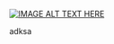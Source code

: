 [![IMAGE ALT TEXT HERE](https://img.youtube.com/vi/Jjvyqbi1KX8/0.jpg)](https://www.youtube.com/watch?v=Jjvyqbi1KX8)
<p>adksa</p>

